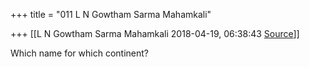 +++
title = "011 L N Gowtham Sarma Mahamkali"

+++
[[L N Gowtham Sarma Mahamkali	2018-04-19, 06:38:43 [Source](https://groups.google.com/g/bvparishat/c/aM8sihKDmsI)]]



Which name for which continent?

